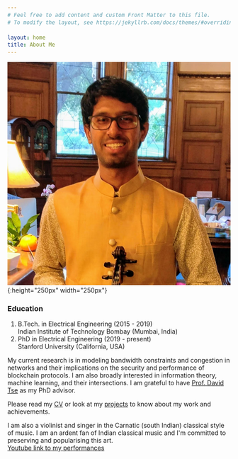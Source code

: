 ```yaml
---
# Feel free to add content and custom Front Matter to this file.
# To modify the layout, see https://jekyllrb.com/docs/themes/#overriding-theme-defaults

layout: home
title: About Me
---
```


![my photo](photo4.jpg){:height="250px" width="250px"}

### **Education** ###
1. B.Tech. in Electrical Engineering (2015 - 2019)<br/>
Indian Institute of Technology Bombay (Mumbai, India)
2. PhD in Electrical Engineering (2019 - present)<br/>
Stanford University (California, USA)

My current research is in modeling bandwidth constraints and congestion in networks and their implications on the security and performance of blockchain protocols. I am also broadly interested in information theory, machine learning, and their intersections. I am grateful to have [Prof. David Tse]( https://tselab.stanford.edu/) as my PhD advisor.

Please read my [CV](CV.pdf) or look at my [projects](/projects) to know about my work and achievements.

I am also a violinist and singer in the Carnatic (south Indian) classical style of music. I am an ardent fan of Indian classical music and I'm committed to preserving and popularising this art. <br/>
[Youtube link to my performances](https://www.youtube.com/playlist?list=PLOqYw2iE3KdzhvCYeVnATlJJZ3kfY6p_X)
